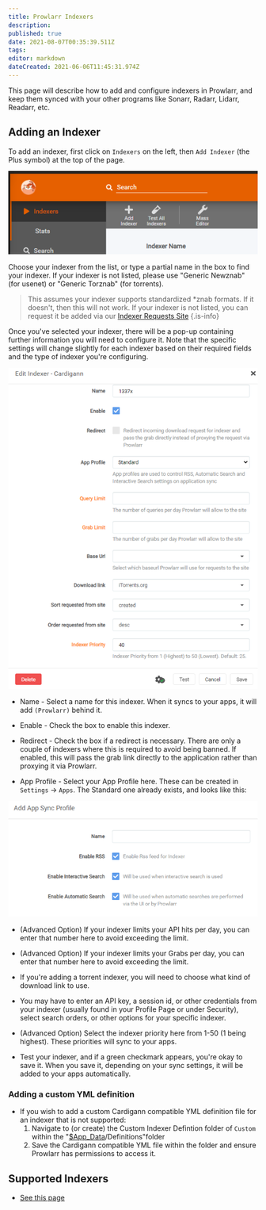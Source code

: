 ```yaml
---
title: Prowlarr Indexers
description: 
published: true
date: 2021-08-07T00:35:39.511Z
tags: 
editor: markdown
dateCreated: 2021-06-06T11:45:31.974Z
---
```


This page will describe how to add and configure indexers in Prowlarr, and keep them synced with your other programs like Sonarr, Radarr, Lidarr, Readarr, etc.

## Adding an Indexer

To add an indexer, first click on `Indexers` on the left, then `Add Indexer` (the Plus symbol) at the top of the page.

![ind_1_addindexer.png](/assets/prowlarr/ind_1_addindexer.png)

Choose your indexer from the list, or type a partial name in the box to find your indexer. If your indexer is not listed, please use "Generic Newznab" (for usenet) or "Generic Torznab" (for torrents).

> This assumes your indexer supports standardized *znab formats. If it doesn't, then this will not work.
> If your indexer is not listed, you can request it be added via our [Indexer Requests Site](https://requests.prowlarr.com)
{.is-info}

Once you've selected your indexer, there will be a pop-up containing further information you will need to configure it. Note that the specific settings will change slightly for each indexer based on their required fields and the type of indexer you're configuring.

![ind_3_indexer2.png](/assets/prowlarr/ind_3_indexer2.png)

- Name - Select a name for this indexer. When it syncs to your apps, it will add `(Prowlarr)` behind it.

- Enable - Check the box to enable this indexer.

- Redirect - Check the box if a redirect is necessary. There are only a couple of indexers where this is required to avoid being banned. If enabled, this will pass the grab link directly to the application rather than proxying it via Prowlarr.

- App Profile - Select your App Profile here. These can be created in `Settings` -> `Apps`. The Standard one already exists, and looks like this:

![ind_3_settingsapps.png](/assets/prowlarr/ind_3_settingsapps.png)

- (Advanced Option) If your indexer limits your API hits per day, you can enter that number here to avoid exceeding the limit.

- (Advanced Option) If your indexer limits your Grabs per day, you can enter that number here to avoid exceeding the limit.

- If you're adding a torrent indexer, you will need to choose what kind of download link to use.

- You may have to enter an API key, a session id, or other credentials from your indexer (usually found in your Profile Page or under Security), select search orders, or other options for your specific indexer.

- (Advanced Option) Select the indexer priority here from 1-50 (1 being highest). These priorities will sync to your apps.

- Test your indexer, and if a green checkmark appears, you're okay to save it. When you save it, depending on your sync settings, it will be added to your apps automatically.

### Adding a custom YML definition

- If you wish to add a custom Cardigann compatible YML definition file for an indexer that is not supported:
  1. Navigate to (or create) the Custom Indexer Defintion folder of `Custom` within the "[$App_Data](/prowlarr/app-data)/Definitions"folder
  1. Save the Cardigann compatible YML file within the folder and ensure Prowlarr has permissions to access it.

## Supported Indexers

- [See this page](/prowlarr/supported-indexers/)

